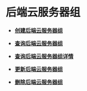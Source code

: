 # 后端云服务器组<a name="elb_zq_hz_0000"></a>

-   **[创建后端云服务器组](创建后端云服务器组-52.md)**  

-   **[查询后端云服务器组](查询后端云服务器组.md)**  

-   **[查询后端云服务器组详情](查询后端云服务器组详情-53.md)**  

-   **[更新后端云服务器组](更新后端云服务器组-54.md)**  

-   **[删除后端云服务器组](删除后端云服务器组-55.md)**  


